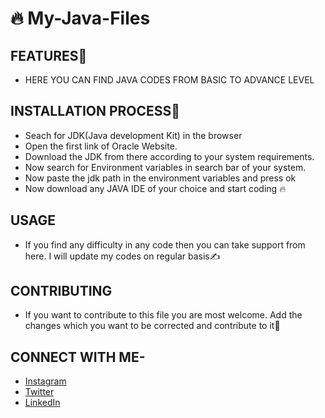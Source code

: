 # 🔥 My-Java-Files

## FEATURES🌈

* HERE YOU CAN FIND JAVA CODES FROM BASIC TO ADVANCE LEVEL

## INSTALLATION PROCESS📝

* Seach for JDK(Java development Kit) in the browser
* Open the first link of Oracle Website.
* Download the JDK from there according to your system requirements.
* Now search for Environment variables in search bar of your system.
* Now paste the jdk path in the environment variables and press ok
* Now download any JAVA IDE of your choice and start coding 🔥

## USAGE
* If you find any difficulty in any code then you can take support from here. I will update my codes on regular basis✍️

## CONTRIBUTING
* If you want to contribute to this file you are most welcome. Add the changes which you want to be corrected and contribute to it💪

## CONNECT WITH ME-
* [Instagram](https://www.instagram.com/raghvdhir)
* [Twitter](https://www.twitter.com/raghvdhir)
* [LinkedIn](https://www.linkedin.com/in/raghvdhir)
